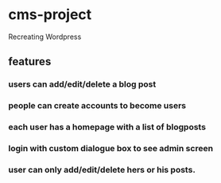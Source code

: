 # cms-project
Recreating Wordpress

## features

### users can add/edit/delete a blog post

### people can create accounts to become users

### each user has a homepage with a list of blogposts

### login with custom dialogue box to see admin screen

### user can only add/edit/delete hers or his posts.

